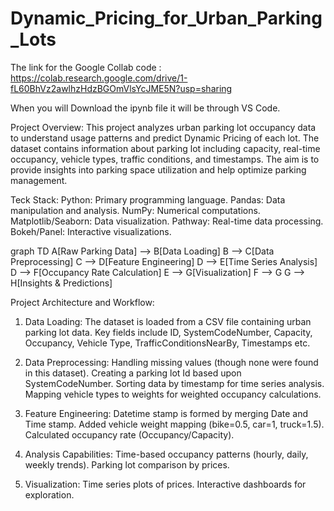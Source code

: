 # Dynamic_Pricing_for_Urban_Parking_Lots

The link for the Google Collab code : https://colab.research.google.com/drive/1-fL60BhVz2awlhzHdzBGOmVlsYcJME5N?usp=sharing

When you will Download the ipynb file it will be through VS Code.

Project Overview:
This project analyzes urban parking lot occupancy data to understand usage patterns and predict Dynamic Pricing of each lot.  The dataset contains information about parking lot including capacity, real-time occupancy, vehicle types, traffic conditions, and timestamps. 
The aim is to provide insights into parking space utilization and help optimize parking management.

Teck Stack:
Python: Primary programming language.
Pandas: Data manipulation and analysis.
NumPy: Numerical computations.
Matplotlib/Seaborn: Data visualization.
Pathway: Real-time data processing.
Bokeh/Panel: Interactive visualizations.

graph TD
    A[Raw Parking Data] --> B[Data Loading]
    B --> C[Data Preprocessing]
    C --> D[Feature Engineering]
    D --> E[Time Series Analysis]
    D --> F[Occupancy Rate Calculation]
    E --> G[Visualization]
    F --> G
    G --> H[Insights & Predictions]

Project Architecture and Workflow:

1) Data Loading: 
The dataset is loaded from a CSV file containing urban parking lot data.
Key fields include ID, SystemCodeNumber, Capacity, Occupancy, Vehicle Type, TrafficConditionsNearBy, Timestamps etc.

2) Data Preprocessing:
Handling missing values (though none were found in      this dataset).
Creating a parking lot Id based upon SystemCodeNumber.
Sorting data by timestamp for time series analysis.
Mapping vehicle types to weights for weighted occupancy calculations.

3) Feature Engineering:
Datetime stamp is formed by merging Date and Time stamp.
Added vehicle weight mapping (bike=0.5,  car=1, truck=1.5).
Calculated occupancy rate (Occupancy/Capacity).

4) Analysis Capabilities:
Time-based occupancy patterns (hourly, daily, weekly trends).
Parking lot comparison by prices.

5) Visualization:
    Time series plots of prices.
    Interactive dashboards for exploration.




